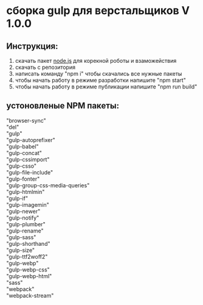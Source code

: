 # сборка gulp для верстальщиков V 1.0.0

## Инструкция:
  1. скачать пакет [node.js]() для корекной роботы и взаможействия 
  2. скачать с репозитория
  3. написать команду "npm i" чтобы скачались все нужные пакеты 
  4. чтобы начать работу в режиме разработки напишите "npm start"
  5. чтобы начать работу в режиме публикации напишите "npm run build"

  ## устоновленые NPM пакеты:
  "browser-sync" <br/>
  "del" <br/>
  "gulp" <br/>
  "gulp-autoprefixer" <br/>
  "gulp-babel" <br/>
  "gulp-concat" <br/>
  "gulp-cssimport" <br/>
  "gulp-csso" <br/>
  "gulp-file-include" <br/>
  "gulp-fonter" <br/>
  "gulp-group-css-media-queries" <br/>
  "gulp-htmlmin" <br/>
  "gulp-if" <br/>
  "gulp-imagemin" <br/>
  "gulp-newer" <br/>
  "gulp-notify" <br/>
  "gulp-plumber" <br/>
  "gulp-rename" <br/>
  "gulp-sass" <br/>
  "gulp-shorthand" <br/>
  "gulp-size" <br/>
  "gulp-ttf2woff2" <br/>
  "gulp-webp" <br/>
  "gulp-webp-css" <br/>
  "gulp-webp-html" <br/>
  "sass" <br/>
  "webpack" <br/>
  "webpack-stream" <br/>